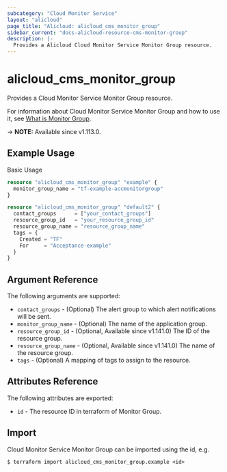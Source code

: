 ```yaml
---
subcategory: "Cloud Monitor Service"
layout: "alicloud"
page_title: "Alicloud: alicloud_cms_monitor_group"
sidebar_current: "docs-alicloud-resource-cms-monitor-group"
description: |-
  Provides a Alicloud Cloud Monitor Service Monitor Group resource.
---
```


# alicloud_cms_monitor_group

Provides a Cloud Monitor Service Monitor Group resource.

For information about Cloud Monitor Service Monitor Group and how to use it, see [What is Monitor Group](https://www.alibabacloud.com/help/en/cloudmonitor/latest/createmonitorgroup).

-> **NOTE:** Available since v1.113.0.

## Example Usage

Basic Usage

```terraform
resource "alicloud_cms_monitor_group" "example" {
  monitor_group_name = "tf-example-accmonitorgroup"
}

resource "alicloud_cms_monitor_group" "default2" {
  contact_groups      = ["your_contact_groups"]
  resource_group_id   = "your_resource_group_id"
  resource_group_name = "resource_group_name"
  tags = {
    Created = "TF"
    For     = "Acceptance-example"
  }
}
```

## Argument Reference

The following arguments are supported:

* `contact_groups` - (Optional) The alert group to which alert notifications will be sent.
* `monitor_group_name` - (Optional) The name of the application group.
* `resource_group_id` - (Optional, Available since v1.141.0) The ID of the resource group.
* `resource_group_name` - (Optional, Available since v1.141.0) The name of the resource group.
* `tags` - (Optional) A mapping of tags to assign to the resource.

## Attributes Reference

The following attributes are exported:

* `id` - The resource ID in terraform of Monitor Group.

## Import

Cloud Monitor Service Monitor Group can be imported using the id, e.g.

```shell
$ terraform import alicloud_cms_monitor_group.example <id>
```
